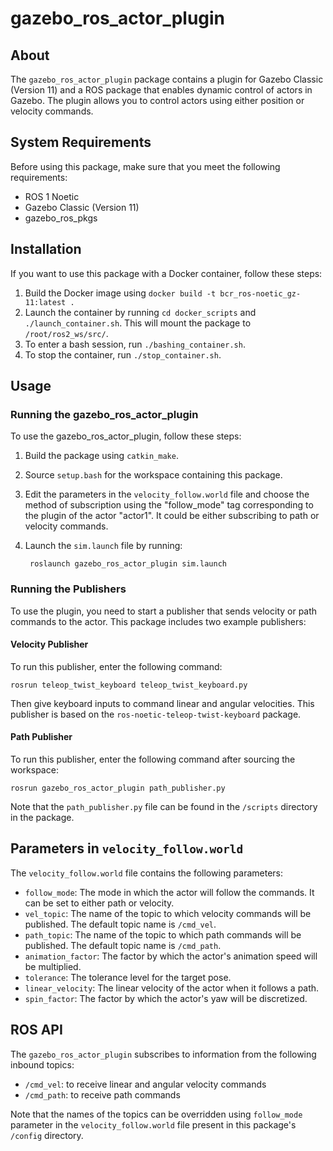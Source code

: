 # gazebo_ros_actor_plugin

## About

The `gazebo_ros_actor_plugin` package contains a plugin for Gazebo Classic (Version 11) and a ROS package that enables dynamic control of actors in Gazebo. The plugin allows you to control actors using either position or velocity commands.

## System Requirements

Before using this package, make sure that you meet the following requirements:

- ROS 1 Noetic 
- Gazebo Classic (Version 11)
- gazebo_ros_pkgs 

## Installation

If you want to use this package with a Docker container, follow these steps:

1. Build the Docker image using `docker build -t bcr_ros-noetic_gz-11:latest .`
2. Launch the container by running `cd docker_scripts` and `./launch_container.sh`. This will mount the package to `/root/ros2_ws/src/`.
3. To enter a bash session, run `./bashing_container.sh`.
4. To stop the container, run `./stop_container.sh`.

## Usage

### Running the gazebo_ros_actor_plugin

To use the gazebo_ros_actor_plugin, follow these steps:

1. Build the package using `catkin_make`.
2. Source `setup.bash` for the workspace containing this package.
3. Edit the parameters in the `velocity_follow.world` file and choose the method of subscription using the "follow_mode" tag corresponding to the plugin of the actor "actor1". It could be either subscribing to path or velocity commands. 
4. Launch the `sim.launch` file by running:

        roslaunch gazebo_ros_actor_plugin sim.launch

### Running the Publishers

To use the plugin, you need to start a publisher that sends velocity or path commands to the actor. This package includes two example publishers:

#### Velocity Publisher

To run this publisher, enter the following command:

    rosrun teleop_twist_keyboard teleop_twist_keyboard.py

Then give keyboard inputs to command linear and angular velocities. This publisher is based on the `ros-noetic-teleop-twist-keyboard` package.

#### Path Publisher

To run this publisher, enter the following command after sourcing the workspace:

    rosrun gazebo_ros_actor_plugin path_publisher.py

Note that the `path_publisher.py` file can be found in the `/scripts` directory in the package.

## Parameters in `velocity_follow.world`

The `velocity_follow.world` file contains the following parameters:

- `follow_mode`: The mode in which the actor will follow the commands. It can be set to either path or velocity.
- `vel_topic`: The name of the topic to which velocity commands will be published. The default topic name is `/cmd_vel`.
- `path_topic`: The name of the topic to which path commands will be published. The default topic name is `/cmd_path`.
- `animation_factor`: The factor by which the actor's animation speed will be multiplied.
- `tolerance`: The tolerance level for the target pose.
- `linear_velocity`: The linear velocity of the actor when it follows a path.
- `spin_factor`: The factor by which the actor's yaw will be discretized.

## ROS API

The `gazebo_ros_actor_plugin` subscribes to information from the following inbound topics:

- `/cmd_vel`: to receive linear and angular velocity commands
- `/cmd_path`: to receive path commands

Note that the names of the topics can be overridden using `follow_mode` parameter in the `velocity_follow.world` file present in this package's `/config` directory.
